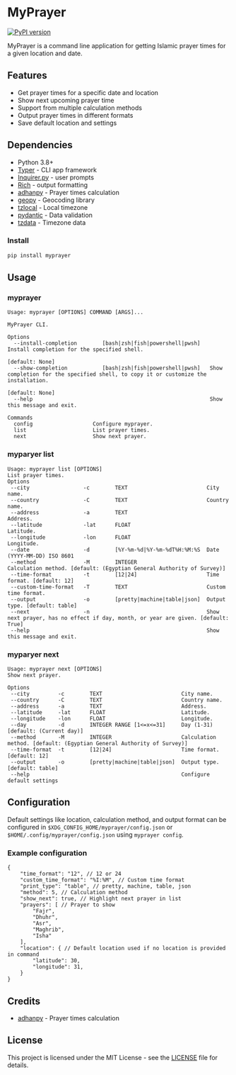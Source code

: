 # MyPrayer

[![PyPI version](https://badge.fury.io/py/myprayer.svg)](https://badge.fury.io/py/myprayer)

MyPrayer is a command line application for getting Islamic prayer times for a given location and date.

## Features

- Get prayer times for a specific date and location
- Show next upcoming prayer time
- Support from multiple calculation methods
- Output prayer times in different formats
- Save default location and settings

## Dependencies

- Python 3.8+
- [Typer](https://github.com/tiangolo/typer) - CLI app framework
- [Inquirer.py](https://github.com/magmax/python-inquirer) - user prompts
- [Rich](https://github.com/willmcgugan/rich) - output formatting
- [adhanpy](https://pypi.org/project/adhanpy/) - Prayer times calculation
- [geopy](https://geopy.readthedocs.io/en/stable/) - Geocoding library
- [tzlocal](https://pypi.org/project/tzlocal/) - Local timezone
- [pydantic](https://pydantic-docs.helpmanual.io/) - Data validation
- [tzdata](https://pypi.org/project/tzdata/) - Timezone data

### Install

```bash
pip install myprayer
```


## Usage

### myprayer

```
Usage: myprayer [OPTIONS] COMMAND [ARGS]...                                                 

MyPrayer CLI.                                                                               

Options 
  --install-completion        [bash|zsh|fish|powershell|pwsh]   Install completion for the specified shell.              
                                                                [default: None]               
  --show-completion           [bash|zsh|fish|powershell|pwsh]   Show completion for the specified shell, to copy it or customize the installation.   
                                                                [default: None]               
  --help                                                        Show this message and exit.    

Commands
  config                   Configure myprayer.                                              
  list                     List prayer times.                                               
  next                     Show next prayer.  
```

### myparyer list

```
Usage: myprayer list [OPTIONS]                                                                                                                                                                 
List prayer times.                                                                                                                                                                             
Options 
 --city                 -c        TEXT                         City name.                            
 --country              -C        TEXT                         Country name.                              
 --address              -a        TEXT                         Address.                               
 --latitude             -lat      FLOAT                        Latitude.                               
 --longitude            -lon      FLOAT                        Longitude. 
 --date                 -d        [%Y-%m-%d|%Y-%m-%dT%H:%M:%S  Date (YYYY-MM-DD) ISO 8601
 --method               -M        INTEGER                      Calculation method. [default: (Egyptian General Authority of Survey)]         
 --time-format          -t        [12|24]                      Time format. [default: 12]       
 --custom-time-format   -T        TEXT                         Custom time format.
 --output               -o        [pretty|machine|table|json]  Output type. [default: table]            
 --next                 -n                                     Show next prayer, has no effect if day, month, or year are given. [default: True]         
 --help                                                        Show this message and exit.  
```

### myparyer next

```
Usage: myprayer next [OPTIONS]                                                                                                                                                                 
Show next prayer. 

Options 
 --city         -c        TEXT                         City name.                            
 --country      -C        TEXT                         Country name.                              
 --address      -a        TEXT                         Address.                               
 --latitude     -lat      FLOAT                        Latitude.                               
 --longitude    -lon      FLOAT                        Longitude. 
 --day          -d        INTEGER RANGE [1<=x<=31]     Day (1-31) [default: (Current day)]            
 --method       -M        INTEGER                      Calculation method. [default: (Egyptian General Authority of Survey)]         
 --time-format  -t        [12|24]                      Time format. [default: 12]       
 --output       -o        [pretty|machine|table|json]  Output type. [default: table]            
 --help                                                Configure default settings
```


## Configuration

Default settings like location, calculation method, and output format can be configured in `$XDG_CONFIG_HOME/myprayer/config.json` or `$HOME/.config/myprayer/config.json` using `myprayer config`.

### Example configuration

```jsonc
{
    "time_format": "12", // 12 or 24
    "custom_time_format": "%I:%M", // Custom time format
    "print_type": "table", // pretty, machine, table, json
    "method": 5, // Calculation method
    "show_next": true, // Highlight next prayer in list
    "prayers": [ // Prayer to show
        "Fajr",
        "Dhuhr",
        "Asr",
        "Maghrib",
        "Isha"
    ],
    "location": { // Default location used if no location is provided in command
        "latitude": 30,
        "longitude": 31,
    }
}
```


## Credits
- [adhanpy](https://pypi.org/project/adhanpy/) - Prayer times calculation


## License

This project is licensed under the MIT License - see the [LICENSE](LICENSE) file for details.
